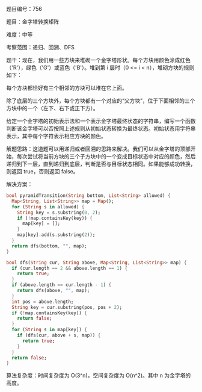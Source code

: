 题目编号：756

题目：金字塔转换矩阵

难度：中等

考察范围：递归、回溯、DFS

题干：现在，我们用一些方块来堆砌一个金字塔形状。每个方块用颜色涂成红色（'R'），绿色（'G'）或蓝色（'B'）。堆到第 i 层时（0 <= i < n），堆砌方块的规则如下：

每个方块都恰好有三个相邻的方块可以堆在它上面。

除了底层的三个方块外，每个方块都有一个对应的“父方块”，位于下面相邻的三个方块中的一个（左下、右下或正下方）。

给定一个金字塔的初始表示法和一个表示金字塔最终状态的字符串，编写一个函数判断该金字塔可以否按照上述规则从初始状态转换为最终状态。初始状态用字符串表示，其中每个字符表示相应方块的颜色。

解题思路：这道题可以用递归或者回溯的思路来解决。我们可以从金字塔的顶部开始，每次尝试将当前方块的三个子方块中的一个变成目标状态中对应的颜色，然后递归到下一层，直到递归到底层，判断是否与目标状态相同。如果能够成功转换，则返回 true，否则返回 false。

解决方案：

```dart
bool pyramidTransition(String bottom, List<String> allowed) {
  Map<String, List<String>> map = Map();
  for (String s in allowed) {
    String key = s.substring(0, 2);
    if (!map.containsKey(key)) {
      map[key] = [];
    }
    map[key].add(s.substring(2));
  }
  return dfs(bottom, "", map);
}

bool dfs(String cur, String above, Map<String, List<String>> map) {
  if (cur.length == 2 && above.length == 1) {
    return true;
  }
  if (above.length == cur.length - 1) {
    return dfs(above, "", map);
  }
  int pos = above.length;
  String key = cur.substring(pos, pos + 2);
  if (!map.containsKey(key)) {
    return false;
  }
  for (String s in map[key]) {
    if (dfs(cur, above + s, map)) {
      return true;
    }
  }
  return false;
}
```

算法复杂度：时间复杂度为 O(3^n)，空间复杂度为 O(n^2)。其中 n 为金字塔的高度。